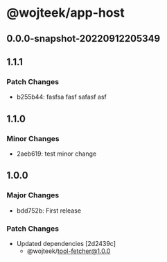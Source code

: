 # @wojteek/app-host

## 0.0.0-snapshot-20220912205349

## 1.1.1

### Patch Changes

- b255b44: fasfsa fasf safasf asf

## 1.1.0

### Minor Changes

- 2aeb619: test minor change

## 1.0.0

### Major Changes

- bdd752b: First release

### Patch Changes

- Updated dependencies [2d2439c]
  - @wojteek/tool-fetcher@1.0.0

